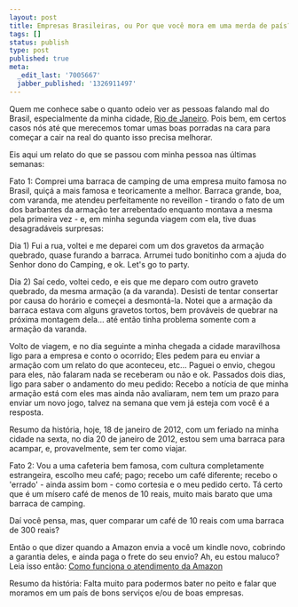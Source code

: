 ```yaml
---
layout: post
title: Empresas Brasileiras, ou Por que você mora em uma merda de país?
tags: []
status: publish
type: post
published: true
meta:
  _edit_last: '7005667'
  jabber_published: '1326911497'
---
```


Quem me conhece sabe o quanto odeio ver as pessoas falando mal do Brasil, especialmente da minha cidade, <a href="http://www.rioguiaoficial.com.br/">Rio de Janeiro</a>. Pois bem, em certos casos nós até que merecemos tomar umas boas porradas na cara para começar a cair na real do quanto isso precisa melhorar.

Eis aqui um relato do que se passou com minha pessoa nas últimas semanas:


Fato 1:
Comprei uma barraca de camping de uma empresa muito famosa no Brasil, quiçá a mais famosa e teoricamente a melhor.
Barraca grande, boa, com varanda, me atendeu perfeitamente no reveillon - tirando o fato de um dos barbantes da armação ter arrebentado enquanto montava a mesma pela primeira vez - e, em minha segunda viagem com ela, tive duas desagradáveis surpresas:

Dia 1) Fui a rua, voltei e me deparei com um dos gravetos da armação quebrado, quase furando a barraca.
Arrumei tudo bonitinho com a ajuda do Senhor dono do Camping, e ok. Let's go to party.

Dia 2) Saí cedo, voltei cedo, e eis que me deparo com outro graveto quebrado, da mesma armação (a da varanda). Desisti de tentar consertar por causa do horário e começei a desmontá-la. Notei que a armação da barraca estava com alguns gravetos tortos, bem prováveis de quebrar na próxima montagem dela... até então tinha problema somente com a armação da varanda.

Volto de viagem, e no dia seguinte a minha chegada a cidade maravilhosa ligo para a empresa e conto o ocorrido; Eles pedem para eu enviar a armação com um relato do que aconteceu, etc... Paguei o envio, chegou para eles, não falaram nada se receberam ou não e ok.
Passados dois dias, ligo para saber o andamento do meu pedido: Recebo a notícia de que minha armação está com eles mas ainda não avaliaram, nem tem um prazo para enviar um novo jogo, talvez na semana que vem já esteja com você é a resposta.

Resumo da história, hoje, 18 de janeiro de 2012, com um feriado na minha cidade na sexta, no dia 20 de janeiro de 2012, estou sem uma barraca para acampar, e, provavelmente, sem ter como viajar.

Fato 2:
Vou a uma cafeteria bem famosa, com cultura completamente estrangeira, escolho meu café; pago; recebo um café diferente; recebo o 'errado' - ainda assim bom - como cortesia e o meu pedido certo. Tá certo que é um mísero café de menos de 10 reais, muito mais barato que uma barraca de camping.

Daí você pensa, mas, quer comparar um café de 10 reais com uma barraca de 300 reais?

Então o que dizer quando a Amazon envia a você um kindle novo, cobrindo a garantia deles, e ainda paga o frete do seu envio?
Ah, eu estou maluco?
Leia isso então: <a href="http://nighto.net/amazon-atendimento-ao-cliente/">Como funciona o atendimento da Amazon</a>

Resumo da história: Falta muito para podermos bater no peito e falar que moramos em um país de bons serviços e/ou de boas empresas.
